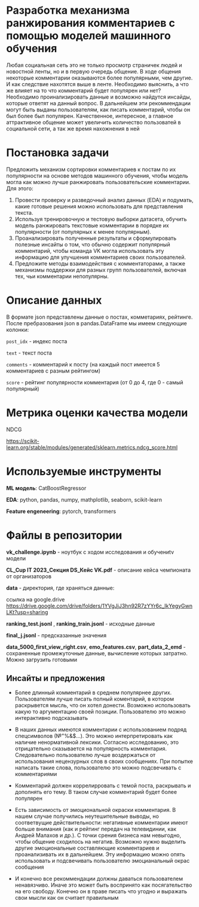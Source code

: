 # Разработка механизма ранжирования комментариев с помощью моделей машинного обучения

Любая социальная сеть это не только просмотр страничек людей и новостной ленты, но и в первую очередь общение. В ходе общения некоторые комментарии оказываются более популярными, чем другие. И как следствие нахотятся выше в ленте. Необходимо выяснить, а что же влияет на то что комментарий будет популярен или нет? Необходимо проинализировать данные и возможно найдутся инсайды, которые ответят на данный вопрос. В дальнейшем эти рекоммендации могут быть выданы пользователям, как писать комментарий, чтобы он был более был популярен. Качественное, интересное, а главное аттрактивное общение может увеличить количество пользоватей в социальной сети, а так же время нахожнения в ней

# Постановка задачи

Предложить механизм сортировки комментариев к постам по их популярности на основе методов
машинного обучения, чтобы модель могла как можно лучше ранжировать пользовательские комментарии.
Для этого:
1. Провеcти проверку и разведочный анализ данных (EDA) и подумать, какие готовые решения можно использовать для представления текста.
2. Используя тренировочную и тестовую выборки датасета, обучить модель ранжировать текстовые комментарии в порядке их популярности (от популярных к менее популярным).
3. Проанализировать полученные результаты и сформулировать полезные инсайты о том, что обычно содержит популярный комментарий, чтобы команда VK могла использовать эту информацию для улучшения комментариев своих пользователей.
4. Предложите методы взаимодействия с комментаторами, а также механизмы поддержки для разных групп пользователей, включая тех, чьи комментарии непопулярны.

# Описание данных

В формате json представлены данные о постах, комметариях, рейтинге.
После пребразования json в pandas.DataFrame мы имеем следующие колонки:

`post_idx` - индекс поста

`text` - текст поста

`comments` - комментарий к посту (на каждый пост имеется 5 комментариев с разным рейтингом)

`score` - рейтинг популярности комментария (от 0 до 4, где 0 - самый популярный)

# Метрика оценки качества модели

NDCG

https://scikit-learn.org/stable/modules/generated/sklearn.metrics.ndcg_score.html



# Используемые инструменты

__ML модель__: CatBoostRegressor

__EDA__: python, pandas, numpy, mathplotlib, seaborn, scikit-learn

__Feature engeneering__: pytorch, transformers


# Файлы в репозитории


__vk_challenge.ipynb__ - ноутбук с ходом исследования и обучениtv модели

__CL_Cup IT 2023_Секция DS_Кейс VK.pdf__ - описание кейса чемпионата от организаторов

__data__ - директория, где храняться данные:

ссылка на google.drive 
https://drive.google.com/drive/folders/1YVgJjJ3hn92R7zYYr6c_IkYegyGwnLKt?usp=sharing

__ranking_test.jsonl__ , __ranking_train.jsonl__ - исходные данные

__final_j.jsonl__ - предсказанные значения

__data_5000_first_view_right.csv__,
__emo_features.csv__,
__part_data_2_emd__ - сохраненные промежуточные данные, вычисление которых затратно. Можно загрузить готовыми

## Инсайты и предложения

- Более длинный комментарий в среднем популярнее других. Пользователям лучше писать полный коментарий, в котором раскрывется мысль, что он хотел донести. Возможно использовать какую то аргументацию своей позиции. Пользователю это можно интерактивно подсказывать

- В наших данных имеются комментарии с использованием подряд спецсимволов (№"%&$...). Это можно интерпретировать как наличие ненормативной лексики. Согласно исследованию, это отрицательно сказывается на популярность комментария. Следовательно пользователю лучше воздержаться от использования нецензурных слов в своих сообщениях. При попытке написать такие слова, пользователю это можно подсвечивать с комментариями

- Комментарий должен коррелирровать с темой поста, раскрывать и дополнять его тему. В таком случае комментарий будет более популярен

- Есть зависимость от эмоциональной окраски комментария. В нашем случае получились неутешительные выводы, но соответвущие действительности: негативные комментарии имеют больше внимания (как и рейтинг передач на телевидинии, как Андрей Малахов и др.). С точки срения бизнеса нам невыгодно, чтобы общение сходилось на негатив. Возможно нужно выделить другие эмоциональные составляющие комментариев и проанализивать их в дальнейшем. Эту информацию можно опять использовать и подсвечивать пользователю эмоцианальный окрас сообщения

- И конечно все рекоммендации должны даваться пользователем ненавязчиво. Иначе это может быть воспринято как посягательство на его свободу. Конечно он в праве писать что угодно и выражать свои мысли как он считает правильным

